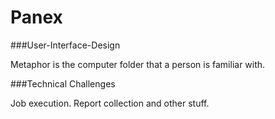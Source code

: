 Panex
=====

###User-Interface-Design

Metaphor is the computer folder that a person is familiar with.

###Technical Challenges

Job execution. Report collection and other stuff.